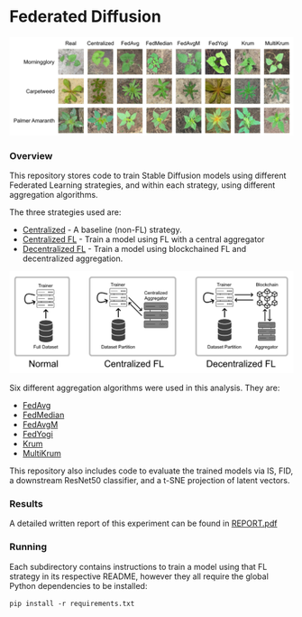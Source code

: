 # Federated Diffusion

![Examples of Generated Images](assets/brief-results.png)

### Overview

This repository stores code to train Stable Diffusion models using different Federated Learning strategies, and within each strategy, using different aggregation algorithms.

The three strategies used are:
- [Centralized](centralized-model/README.md) - A baseline (non-FL) strategy.
- [Centralized FL](centralized-fl/README.md) - Train a model using FL with a central aggregator
- [Decentralized FL](decentralized-fl/README.md) - Train a model using blockchained FL and decentralized aggregation.

![Examples of Generated Images](assets/fl-overview.png)

Six different aggregation algorithms were used in this analysis. They are:
- [FedAvg](https://arxiv.org/abs/1602.05629)
- [FedMedian](https://arxiv.org/abs/1803.01498)
- [FedAvgM](https://arxiv.org/abs/1909.06335)
- [FedYogi](https://arxiv.org/abs/2003.00295)
- [Krum](https://papers.nips.cc/paper_files/paper/2017/hash/f4b9ec30ad9f68f89b29639786cb62ef-Abstract.html)
- [MultiKrum](https://papers.nips.cc/paper_files/paper/2017/hash/f4b9ec30ad9f68f89b29639786cb62ef-Abstract.html)

This repository also includes code to evaluate the trained models via IS, FID, a downstream ResNet50 classifier, and a t-SNE projection of latent vectors.

### Results

A detailed written report of this experiment can be found in [REPORT.pdf](REPORT.pdf)

### Running

Each subdirectory contains instructions to train a model using that FL strategy in its respective README, however they all require the global Python dependencies to be installed:

```
pip install -r requirements.txt
```